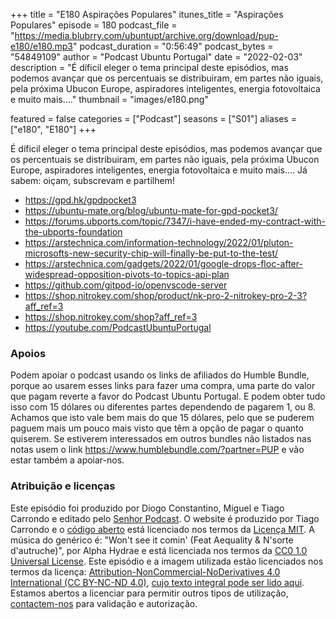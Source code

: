 +++
title = "E180 Aspirações Populares"
itunes_title = "Aspirações Populares"
episode = 180
podcast_file = "https://media.blubrry.com/ubuntupt/archive.org/download/pup-e180/e180.mp3"
podcast_duration = "0:56:49"
podcast_bytes = "54849109"
author = "Podcast Ubuntu Portugal"
date = "2022-02-03"
description = "É díficil eleger o tema principal deste episódios, mas podemos avançar que os percentuais se distribuiram, em partes não iguais, pela próxima Ubucon Europe, aspiradores inteligentes, energia fotovoltaica e muito mais…."
thumbnail = "images/e180.png"

featured = false
categories = ["Podcast"]
seasons = ["S01"]
aliases = ["e180", "E180"]
+++

É díficil eleger o tema principal deste episódios, mas podemos avançar que os percentuais se distribuiram, em partes não iguais, pela próxima Ubucon Europe, aspiradores inteligentes, energia fotovoltaica e muito mais….
Já sabem: oiçam, subscrevam e partilhem!

* https://gpd.hk/gpdpocket3
* https://ubuntu-mate.org/blog/ubuntu-mate-for-gpd-pocket3/
* https://forums.ubports.com/topic/7347/i-have-ended-my-contract-with-the-ubports-foundation
* https://arstechnica.com/information-technology/2022/01/pluton-microsofts-new-security-chip-will-finally-be-put-to-the-test/
* https://arstechnica.com/gadgets/2022/01/google-drops-floc-after-widespread-opposition-pivots-to-topics-api-plan
* https://github.com/gitpod-io/openvscode-server
* https://shop.nitrokey.com/shop/product/nk-pro-2-nitrokey-pro-2-3?aff_ref=3
* https://shop.nitrokey.com/shop?aff_ref=3
* https://youtube.com/PodcastUbuntuPortugal


### Apoios
Podem apoiar o podcast usando os links de afiliados do Humble Bundle, porque ao usarem esses links para fazer uma compra, uma parte do valor que pagam reverte a favor do Podcast Ubuntu Portugal.
E podem obter tudo isso com 15 dólares ou diferentes partes dependendo de pagarem 1, ou 8.
Achamos que isto vale bem mais do que 15 dólares, pelo que se puderem paguem mais um pouco mais visto que têm a opção de pagar o quanto quiserem.
Se estiverem interessados em outros bundles não listados nas notas usem o link https://www.humblebundle.com/?partner=PUP e vão estar também a apoiar-nos.

### Atribuição e licenças
Este episódio foi produzido por Diogo Constantino, Miguel e Tiago Carrondo e editado pelo [Senhor Podcast](https://senhorpodcast.pt/).
O website é produzido por Tiago Carrondo e o [código aberto](https://gitlab.com/podcastubuntuportugal/website) está licenciado nos termos da [Licença MIT](https://gitlab.com/podcastubuntuportugal/website/main/LICENSE).
A música do genérico é: "Won't see it comin' (Feat Aequality & N'sorte d'autruche)", por Alpha Hydrae e está licenciada nos termos da [CC0 1.0 Universal License](https://creativecommons.org/publicdomain/zero/1.0/).
Este episódio e a imagem utilizada estão licenciados nos termos da licença: [Attribution-NonCommercial-NoDerivatives 4.0 International (CC BY-NC-ND 4.0)](https://creativecommons.org/licenses/by-nc-nd/4.0/), [cujo texto integral pode ser lido aqui](https://creativecommons.org/licenses/by-nc-nd/4.0/legalcode). Estamos abertos a licenciar para permitir outros tipos de utilização, [contactem-nos](https://podcastubuntuportugal.org/contactos) para validação e autorização.

